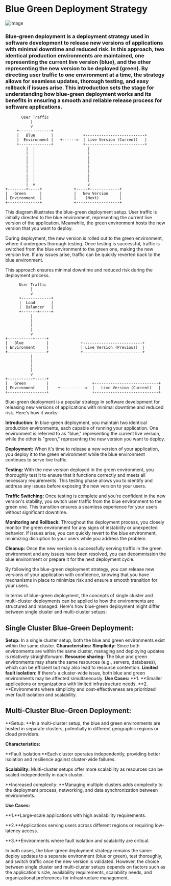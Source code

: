 # Blue Green Deployment Strategy
![image](https://github.com/Loki-1/Kubernetes/assets/134843197/56e33084-6fec-4c17-bc72-5166f4eddff7)

### Blue-green deployment is a deployment strategy used in software development to release new versions of applications with minimal downtime and reduced risk. In this approach, two identical production environments are maintained, one representing the current live version (blue), and the other representing the new version to be deployed (green). By directing user traffic to one environment at a time, the strategy allows for seamless updates, thorough testing, and easy rollback if issues arise. This introduction sets the stage for understanding how blue-green deployment works and its benefits in ensuring a smooth and reliable release process for software applications.

```
       User Traffic
           |
           v
     +--------------+
     |   Blue       |             +--------------------------+
     |  Environment |   +------>  | Live Version (Current)   |
     +--------------+             +--------------------------+
         |  |                       |
         |  |                       |
         |  |                       |
         |  |                       |
         |  |                       |
         |  |                       |
         |  |                       |
         |  |                       |
         |  v                       v
+--------+-----+              +-----+-------------+
|   Green      |              |   New Version     |
| Environment  |              |    (Next)         |
+--------------+              +-------------------+
```
This diagram illustrates the blue-green deployment setup. User traffic is initially directed to the blue environment, representing the current live version of the application. Meanwhile, the green environment hosts the new version that you want to deploy.

During deployment, the new version is rolled out to the green environment, where it undergoes thorough testing. Once testing is successful, traffic is switched from the blue environment to the green one, making the new version live. If any issues arise, traffic can be quickly reverted back to the blue environment.

This approach ensures minimal downtime and reduced risk during the deployment process.
```
      User Traffic
           |
           v
      +-------------+
      |  Load       |
      |  Balancer   |
      +-------+-----+
           |
           |
           |
           |
           v
+-----------+-----+
|   Blue          |              +--------------------------+
| Environment     |              | Live Version (Previous)  |
+-----------------+              +--------------------------+
           |
           |
           |
           |
           v
+-----------+-----+
|   Green         |                   +----------------------------+
| Environment     |    +----------->  |   Live Version (Current)   |
+-----------------+                   +----------------------------+
```
Blue-green deployment is a popular strategy in software development for releasing new versions of applications with minimal downtime and reduced risk. Here's how it works:

**Introduction:** In blue-green deployment, you maintain two identical production environments, each capable of running your application. One environment is referred to as "blue," representing the current live version, while the other is "green," representing the new version you want to deploy.

**Deployment:** When it's time to release a new version of your application, you deploy it to the green environment while the blue environment continues to serve live traffic.

**Testing:** With the new version deployed in the green environment, you thoroughly test it to ensure that it functions correctly and meets all necessary requirements. This testing phase allows you to identify and address any issues before exposing the new version to your users.

**Traffic Switching:** Once testing is complete and you're confident in the new version's stability, you switch user traffic from the blue environment to the green one. This transition ensures a seamless experience for your users without significant downtime.

**Monitoring and Rollback:** Throughout the deployment process, you closely monitor the green environment for any signs of instability or unexpected behavior. If issues arise, you can quickly revert to the blue environment, minimizing disruption to your users while you address the problem.

**Cleanup:** Once the new version is successfully serving traffic in the green environment and any issues have been resolved, you can decommission the blue environment or prepare it for the next deployment cycle.

By following the blue-green deployment strategy, you can release new versions of your application with confidence, knowing that you have mechanisms in place to minimize risk and ensure a smooth transition for your users.

In terms of blue-green deployment, the concepts of single cluster and multi-cluster deployments can be applied to how the environments are structured and managed. Here's how blue-green deployment might differ between single cluster and multi-cluster setups:

## Single Cluster Blue-Green Deployment:

**Setup:** In a single cluster setup, both the blue and green environments exist within the same cluster.
**Characteristics:**
**Simplicity:** Since both environments are within the same cluster, managing and deploying updates is relatively straightforward.
**Resource sharing:** The blue and green environments may share the same resources (e.g., servers, databases), which can be efficient but may also lead to resource contention.
**Limited fault isolation:** If there's a cluster-wide issue, both blue and green environments may be affected simultaneously.
**Use Cases:**
**1. **Smaller applications or organizations with limited infrastructure needs.
**2. **Environments where simplicity and cost-effectiveness are prioritized over fault isolation and scalability.

## Multi-Cluster Blue-Green Deployment:

**Setup: **In a multi-cluster setup, the blue and green environments are hosted in separate clusters, potentially in different geographic regions or cloud providers.

**Characteristics:**

**Fault isolation:**Each cluster operates independently, providing better isolation and resilience against cluster-wide failures.

**Scalability:** Multi-cluster setups offer more scalability as resources can be scaled independently in each cluster.

**Increased complexity: **Managing multiple clusters adds complexity to the deployment process, networking, and data synchronization between environments.

**Use Cases:**

**1.**Large-scale applications with high availability requirements.

**2.**Applications serving users across different regions or requiring low-latency access.

**3.**Environments where fault isolation and scalability are critical.


In both cases, the blue-green deployment strategy remains the same: deploy updates to a separate environment (blue or green), test thoroughly, and switch traffic once the new version is validated. However, the choice between single cluster and multi-cluster setups depends on factors such as the application's size, availability requirements, scalability needs, and organizational preferences for infrastructure management.
